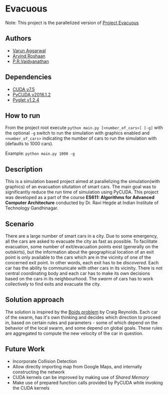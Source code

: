 # Evacuous 

Note: This project is the parallelized version of [Project Evacuous](https://github.com/Salazar-Prime/Evacuous/)

## Authors
* [Varun Aggarwal](https://github.com/Salazar-Prime/)
* [Arvind Roshaan](https://github.com/Arvind-Roshaan-S)
* [P.R.Vaidyanathan](https://github.com/aditya95sriram)

## Dependencies

* [CUDA v7.5](https://developer.nvidia.com/cuda-75-downloads-archive)
* [PyCUDA v2016.1.2](https://wiki.tiker.net/PyCuda/Installation)
* [Pyglet v1.2.4](http://pyglet.readthedocs.io/en/pyglet-1.2-maintenance/programming_guide/installation.html)

## How to run

From the project root execute `python main.py [<number_of_cars>] [-g]` with the optional `-g` switch to run the simulation with graphics enabled and `<number_of_cars>` indicating the number of cars to run the simulation with (defaults to 1000 cars).

Example: `python main.py 1000 -g`

## Description

This is a simulation based project aimed at parallelizing the simulation(with graphics) of an evacuation situtation of smart cars. The main goal was to significantly reduce the run time of simulation using PyCUDA. This project was developed as a part of the course **ES611: Algorithms for Advanced Computer Architecture** conducted by Dr. Ravi Hegde at Indian Institute of Technology Gandhinagar.

## Scenario

There are a large number of smart cars in a city. Due to some emergency, all the cars are asked to evacuate the city as fast as possible. 
To facilitate evacuation, some number of exit/evacuation points exist (generally on the outskirts), but the information about the 
geographical location of an exit point is only available to the cars which are in the vicinity of one of the concerned exit point. 
In other words, each exit has to be *discovered*. Each car has the ability to communicate with other cars in its vicinity. 
There is not central coordinating body and each car has to make its own decisions based on the cars in its neighbourhood. 
The *swarm* of cars has to work collectively to find exits and evacuate the city. 

## Solution approach

The solution is inspired by the [Boids problem](http://www.red3d.com/cwr/boids/) by Craig Reynolds.
Each car of the swarm, has it's own thinking and decides which direction to proceed in, based on certain rules and 
parameters - some of which depend on the behavior of the local swarm, and some depend on global goals. 
These rules are aggregated to compute the new velocity of the car in question.

## Future Work

* Incorporate Collision Detection
* Allow directly importing map from Google Maps, and internally constructing the network
* CUDA kernels can be improved by making use of *Shared Memory*
* Make use of prepared function calls provided by PyCUDA while invoking the CUDA kernels
